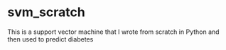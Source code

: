 # svm_scratch
This is a support vector machine that I wrote from scratch in Python and then used to predict diabetes
